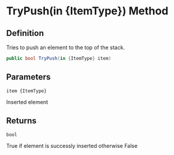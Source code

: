 # TryPush(in {ItemType}) Method

## Definition
Tries to push an element to the top of the stack.

```C#
public bool TryPush(in {ItemType} item)
```

## Parameters
`item {ItemType}`

Inserted element


## Returns
`bool`

True if element is successly inserted otherwise False
